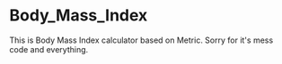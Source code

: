 # Body_Mass_Index

This is Body Mass Index calculator based on Metric. Sorry for it's mess code and everything.
